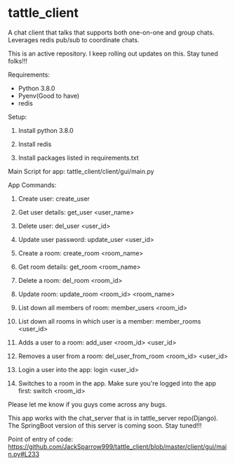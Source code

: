 # tattle_client
A chat client that talks that supports both one-on-one and group chats. Leverages redis pub/sub to coordinate chats.

This is an active repository. I keep rolling out updates on this. Stay tuned folks!!!

Requirements:

  - Python 3.8.0
  - Pyenv(Good to have)
  - redis
  
Setup:
  
1. Install python 3.8.0

2. Install redis

3. Install packages listed in requirements.txt


Main Script for app: tattle_client/client/gui/main.py


App Commands:

1. Create user: create_user <user> <password>

2. Get user details: get_user <user_name>

3. Delete user: del_user <user_id>

4. Update user password: update_user <user_id> <user-name> <new password>

5. Create a room: create_room <room_name>

6. Get room details: get_room <room_name>

7. Delete a room: del_room <room_id>

8. Update room: update_room <room_id> <room_name>

9. List down all members of room: member_users <room_id>

10. List down all rooms in which user is a member: member_rooms <user_id>

11. Adds a user to a room: add_user <room_id> <user_id>

12. Removes a user from a room: del_user_from_room <room_id> <user_id>

13. Login a user into the app: login <user_id> <password>

14. Switches to a room in the app. Make sure you're logged into the app first: switch <room_id>

Please let me know if you guys come across any bugs.

This app works with the chat_server that is in tattle_server repo(Django).
The SpringBoot version of this server is coming soon. Stay tuned!!!

Point of entry of code: https://github.com/JackSparrow999/tattle_client/blob/master/client/gui/main.py#L233
